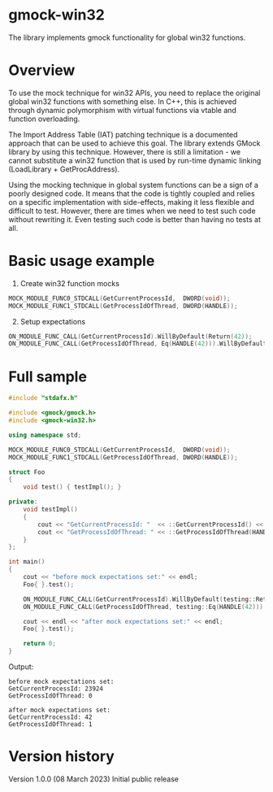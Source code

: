 # gmock-win32
The library implements gmock functionality for global win32 functions.

# Overview

To use the mock technique for win32 APIs, you need to replace the original global win32 functions with something else. In C++, this is achieved through dynamic polymorphism with virtual functions via vtable and function overloading.

The Import Address Table (IAT) patching technique is a documented approach that can be used to achieve this goal. The library extends GMock library by using this technique. However, there is still a limitation - we cannot substitute a win32 function that is used by run-time dynamic linking (LoadLibrary + GetProcAddress).

Using the mocking technique in global system functions can be a sign of a poorly designed code. It means that the code is tightly coupled and relies on a specific implementation with side-effects, making it less flexible and difficult to test. However, there are times when we need to test such code without rewriting it. Even testing such code is better than having no tests at all.

# Basic usage example

1. Create win32 function mocks

```cpp
MOCK_MODULE_FUNC0_STDCALL(GetCurrentProcessId,  DWORD(void));
MOCK_MODULE_FUNC1_STDCALL(GetProcessIdOfThread, DWORD(HANDLE));
```

2. Setup expectations

```cpp
ON_MODULE_FUNC_CALL(GetCurrentProcessId).WillByDefault(Return(42));
ON_MODULE_FUNC_CALL(GetProcessIdOfThread, Eq(HANDLE(42))).WillByDefault(Return(1));
```

# Full sample

```cpp
#include "stdafx.h"

#include <gmock/gmock.h>
#include <gmock-win32.h>

using namespace std;

MOCK_MODULE_FUNC0_STDCALL(GetCurrentProcessId,  DWORD(void));
MOCK_MODULE_FUNC1_STDCALL(GetProcessIdOfThread, DWORD(HANDLE));

struct Foo
{
    void test() { testImpl(); }

private:
    void testImpl()
    {
        cout << "GetCurrentProcessId: "  << ::GetCurrentProcessId() << endl;
        cout << "GetProcessIdOfThread: " << ::GetProcessIdOfThread(HANDLE(42)) << endl;
    }
};

int main()
{
    cout << "before mock expectations set:" << endl;
    Foo{ }.test();

    ON_MODULE_FUNC_CALL(GetCurrentProcessId).WillByDefault(testing::Return(42));
    ON_MODULE_FUNC_CALL(GetProcessIdOfThread, testing::Eq(HANDLE(42))).WillByDefault(testing::Return(1));

    cout << endl << "after mock expectations set:" << endl;
    Foo{ }.test();

    return 0;
}
```

Output:
```console
before mock expectations set:
GetCurrentProcessId: 23924
GetProcessIdOfThread: 0

after mock expectations set:
GetCurrentProcessId: 42
GetProcessIdOfThread: 1
```

# Version history

Version 1.0.0 (08 March 2023)
Initial public release
